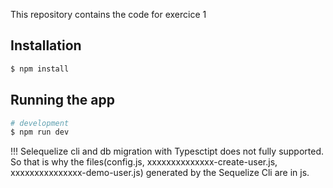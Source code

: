 This repository contains the code for exercice 1

## Installation

```bash
$ npm install
```

## Running the app

```bash
# development
$ npm run dev
```

!!! Selequelize cli and db migration with Typesctipt does not fully supported. So that is why the files(config.js, xxxxxxxxxxxxxx-create-user.js, xxxxxxxxxxxxxxx-demo-user.js) generated by the Sequelize Cli are in js.

